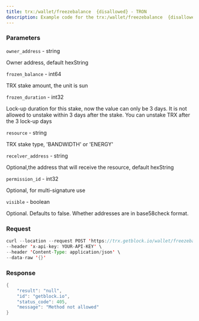 ```yaml
---
title: trx:/wallet/freezebalance  {disallowed} - TRON
description: Example code for the trx:/wallet/freezebalance  {disallowed} rest method. Сomplete guide on how to use trx:/wallet/freezebalance  {disallowed} rest in GetBlock.io Web3 documentation.
---
```


### Parameters


`owner_address` - string

Owner address, default hexString

`frozen_balance` - int64

TRX stake amount, the unit is sun

`frozen_duration` - int32

Lock-up duration for this stake, now the value can only be 3 days. It is
not allowed to unstake within 3 days after the stake. You can unstake
TRX after the 3 lock-up days

`resource` - string

TRX stake type, 'BANDWIDTH' or 'ENERGY'

`recelver_address` - string

Optional,the address that will receive the resource, default hexString

`permission_id` - int32

Optional, for multi-signature use

`visible` - boolean

Optional. Defaults to false. Whether addresses are in base58check
format.

### Request

``` java
curl --location --request POST 'https://trx.getblock.io/wallet/freezebalance' \
--header 'x-api-key: YOUR-API-KEY' \
--header 'Content-Type: application/json' \
--data-raw '{}'
```

###  Response

``` java
{
    "result": "null",
    "id": "getblock.io",
    "status_code": 405,
    "message": "Method not allowed"
}
```

